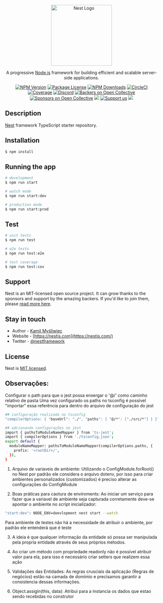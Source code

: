 <p align="center">
  <a href="http://nestjs.com/" target="blank"><img src="https://nestjs.com/img/logo-small.svg" width="200" alt="Nest Logo" /></a>
</p>

[circleci-image]: https://img.shields.io/circleci/build/github/nestjs/nest/master?token=abc123def456
[circleci-url]: https://circleci.com/gh/nestjs/nest

  <p align="center">A progressive <a href="http://nodejs.org" target="_blank">Node.js</a> framework for building efficient and scalable server-side applications.</p>
    <p align="center">
<a href="https://www.npmjs.com/~nestjscore" target="_blank"><img src="https://img.shields.io/npm/v/@nestjs/core.svg" alt="NPM Version" /></a>
<a href="https://www.npmjs.com/~nestjscore" target="_blank"><img src="https://img.shields.io/npm/l/@nestjs/core.svg" alt="Package License" /></a>
<a href="https://www.npmjs.com/~nestjscore" target="_blank"><img src="https://img.shields.io/npm/dm/@nestjs/common.svg" alt="NPM Downloads" /></a>
<a href="https://circleci.com/gh/nestjs/nest" target="_blank"><img src="https://img.shields.io/circleci/build/github/nestjs/nest/master" alt="CircleCI" /></a>
<a href="https://coveralls.io/github/nestjs/nest?branch=master" target="_blank"><img src="https://coveralls.io/repos/github/nestjs/nest/badge.svg?branch=master#9" alt="Coverage" /></a>
<a href="https://discord.gg/G7Qnnhy" target="_blank"><img src="https://img.shields.io/badge/discord-online-brightgreen.svg" alt="Discord"/></a>
<a href="https://opencollective.com/nest#backer" target="_blank"><img src="https://opencollective.com/nest/backers/badge.svg" alt="Backers on Open Collective" /></a>
<a href="https://opencollective.com/nest#sponsor" target="_blank"><img src="https://opencollective.com/nest/sponsors/badge.svg" alt="Sponsors on Open Collective" /></a>
  <a href="https://paypal.me/kamilmysliwiec" target="_blank"><img src="https://img.shields.io/badge/Donate-PayPal-ff3f59.svg"/></a>
    <a href="https://opencollective.com/nest#sponsor"  target="_blank"><img src="https://img.shields.io/badge/Support%20us-Open%20Collective-41B883.svg" alt="Support us"></a>
  <a href="https://twitter.com/nestframework" target="_blank"><img src="https://img.shields.io/twitter/follow/nestframework.svg?style=social&label=Follow"></a>
</p>
  <!--[![Backers on Open Collective](https://opencollective.com/nest/backers/badge.svg)](https://opencollective.com/nest#backer)
  [![Sponsors on Open Collective](https://opencollective.com/nest/sponsors/badge.svg)](https://opencollective.com/nest#sponsor)-->

## Description

[Nest](https://github.com/nestjs/nest) framework TypeScript starter repository.

## Installation

```bash
$ npm install
```

## Running the app

```bash
# development
$ npm run start

# watch mode
$ npm run start:dev

# production mode
$ npm run start:prod
```

## Test

```bash
# unit tests
$ npm run test

# e2e tests
$ npm run test:e2e

# test coverage
$ npm run test:cov
```

## Support

Nest is an MIT-licensed open source project. It can grow thanks to the sponsors and support by the amazing backers. If you'd like to join them, please [read more here](https://docs.nestjs.com/support).

## Stay in touch

- Author - [Kamil Myśliwiec](https://kamilmysliwiec.com)
- Website - [https://nestjs.com](https://nestjs.com/)
- Twitter - [@nestframework](https://twitter.com/nestframework)

## License

Nest is [MIT licensed](LICENSE).

## Observações:
Configurar o path para que o jest possa enxergar o '@/' como caminho relativo de pasta
Uma vez configurado os paths no tsconfig é possível "importar" essa referência para
dentro do arquivo de configuração do jest
```sh
## configuração realizada no tsconfig
"compilerOptions: { "baseUrl": "./", "paths": { "@/*": ["./src/*"] } }"

## adcionando configurações no jest
import { pathsToModuleNameMapper } from 'ts-jest';
import { compilerOptions } from './tsconfig.json';
export default {
  moduleNameMapper: pathsToModuleNameMapper(compilerOptions.paths, {
    prefix: '<rootDir>/',
  }),
}
```

1. Arquivo de variaveis de ambiente:
Utilizando o ConfigModule.forRoot() no Nest por padrão ele considera o arquivo dotenv, por isso para criar ambientes
personalizados (customizados) é preciso alterar as configurações do ConfigModule

2. Boas práticas para caotura de enviroments:
Ao iniciar um serviço para fazer que a variavel de ambiente seja capturada corretamente deve-se apontar o ambiente no
script inicializador:
```sh
"start:dev": NODE_ENV=deevlopment nest start --watch
```
Para ambiente de testes não há a necessidade de atribuir o ambiente, por padrão ele entenderá que é teste

3. A ideia é que qualquer informação da entidade só possa ser manipulada pela propria entidade através de seus próprios
métodos.

4. Ao criar um método com propriedade readonly não é possível atribuír valor para ela, para isso é necessário criar setters
que realizem essa ação

5. Validações das Entidades: As regras crusciais da aplicação (Regras de negócios) estão na camada de domímio e precisamos
garantir a consistencia dessas informações.

6. Object.assigin(this, data): Atribui para a instancia os dados que estao sendo recebidas no construtor
